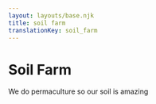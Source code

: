```yaml
---
layout: layouts/base.njk
title: soil farm
translationKey: soil_farm
---
```

# Soil Farm
We do permaculture so our soil is amazing